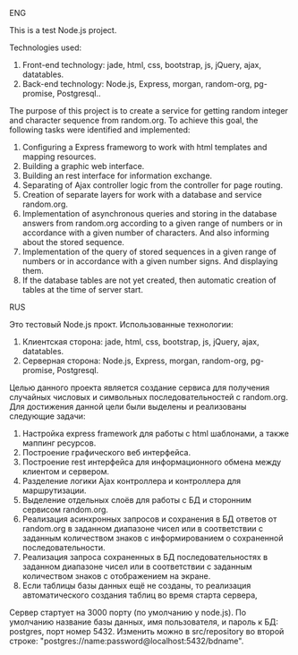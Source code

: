 ENG

This is a test Node.js project.

Technologies used:
1. Front-end technology: jade, html, css, bootstrap, js, jQuery, ajax, datatables.
2. Back-end technology: Node.js, Express, morgan, random-org, pg-promise, Postgresql..


The purpose of this project is to create a service for getting random integer and character sequenсe from
random.org. To achieve this goal, the following tasks were identified and implemented:
1. Configuring a Express frameworg to work with html templates and mapping resources.
2. Building a graphic web interface.
3. Building an rest interface for information exchange.
4. Separating of Ajax controller logic from the controller for page routing.
5. Creation of separate layers for work with a database and service random.org.
6. Implementation of asynchronous queries and storing in the database answers from random.org according to a given range of numbers or
in accordance with a given number of characters. And also informing about the stored sequence.
7. Implementation of the query of stored sequences in a given range of numbers or in accordance with a given number
signs. And displaying them.
8. If the database tables are not yet created, then automatic creation of tables at the time of server start.


RUS

Это тестовый Node.js прокт. Использованные технологии:
1. Клиентская сторона: jade, html, css, bootstrap, js, jQuery, ajax, datatables.
2. Серверная сторона: Node.js, Express, morgan, random-org, pg-promise, Postgresql.

Целью данного проекта является создание сервиса для получения случайных числовых и символьных последовательностей с 
random.org. Для достижения данной цели были выделены и реализованы следующие задачи:
1. Настройка express framework для работы с html шаблонами, а также маппинг ресурсов.
2. Построение графического веб интерфейса.
3. Построение rest интерфейса для информационного обмена между клиентом и сервером.
4. Разделение логики Ajax контроллера и контроллера для маршрутизации.
5. Выделение отдельных слоёв для работы с БД и сторонним сервисом random.org.
6. Реализация асинхронных запросов и сохранения в БД ответов от random.org в заданном диапазоне чисел или
в соответствии с заданным количеством знаков с информированием о сохраненной последовательности.
7. Реализация запроса сохраненных в БД последовательностях в заданном диапазоне чисел или в соответствии с заданным количеством 
знаков с отображением на экране.
8. Если таблицы базы данных ещё не созданы, то реализация автоматического создания таблиц во время старта сервера, 

Сервер стартует на 3000 порту (по умолчанию у node.js). По умолчанию название базы данных, имя пользователя,
и пароль к БД: postgres, порт номер 5432. Изменить можно в src/repository во второй строке:
"postgres://name:password@localhost:5432/bdname".
